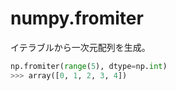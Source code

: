 # numpy.fromiter

イテラブルから一次元配列を生成。

```python
np.fromiter(range(5), dtype=np.int)
>>> array([0, 1, 2, 3, 4])
```